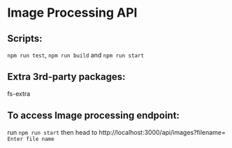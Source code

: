 # Image Processing API

## Scripts:

`npm run test`, `npm run build` and `npm run start`

## Extra 3rd-party packages:

fs-extra

## To access Image processing endpoint:

run `npm run start` then head to http://localhost:3000/api/images?filename= `Enter file name`
